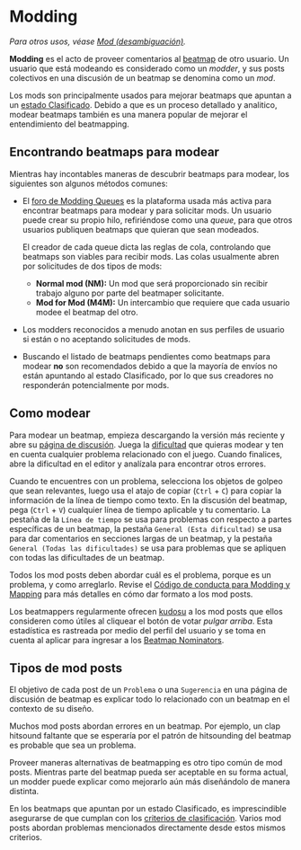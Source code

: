 # Modding

*Para otros usos, véase [Mod (desambiguación)](/wiki/Disambiguation/Mod).*

**Modding** es el acto de proveer comentarios al [beatmap](/wiki/Beatmap) de otro usuario. Un usuario que está modeando es considerado como un *modder*, y sus posts colectivos en una discusión de un beatmap se denomina como un *mod*.

Los mods son principalmente usados para mejorar beatmaps que apuntan a un [estado Clasificado](/wiki/Beatmap/Category#clasificados). Debido a que es un proceso detallado y analitico, modear beatmaps también es una manera popular de mejorar el entendimiento del beatmapping.

## Encontrando beatmaps para modear

Mientras hay incontables maneras de descubrir beatmaps para modear, los siguientes son algunos métodos comunes:

- El [foro de Modding Queues](https://osu.ppy.sh/community/forums/60) es la plataforma usada más activa para encontrar beatmaps para modear y para solicitar mods. Un usuario puede crear su propio hilo, refiriéndose como una *queue*, para que otros usuarios publiquen beatmaps que quieran que sean modeados.

  El creador de cada queue dicta las reglas de cola, controlando que beatmaps son viables para recibir mods. Las colas usualmente abren por solicitudes de dos tipos de mods:
  
  - **Normal mod (NM):** Un mod que será proporcionado sin recibir trabajo alguno por parte del beatmaper solicitante.
  - **Mod for Mod (M4M):** Un intercambio que requiere que cada usuario modee el beatmap del otro.

- Los modders reconocidos a menudo anotan en sus perfiles de usuario si están o no aceptando solicitudes de mods.

- Buscando el listado de beatmaps pendientes como beatmaps para modear **no** son recomendados debido a que la mayoría de envíos no están apuntando al estado Clasificado, por lo que sus creadores no responderán potencialmente por mods.

## Como modear

Para modear un beatmap, empieza descargando la versión más reciente y abre su [página de discusión](/wiki/Beatmap_discussion). Juega la [dificultad](/wiki/Beatmap/Difficulty) que quieras modear y ten en cuenta cualquier problema relacionado con el juego. Cuando finalices, abre la dificultad en el editor y analízala para encontrar otros errores.

Cuando te encuentres con un problema, selecciona los objetos de golpeo que sean relevantes, luego usa el atajo de copiar (`Ctrl` + `C`) para copiar la información de la línea de tiempo como texto. En la discusión del beatmap, pega (`Ctrl` + `V`) cualquier línea de tiempo aplicable y tu comentario. La pestaña de la `Línea de tiempo` se usa para problemas con respecto a partes específicas de un beatmap, la pestaña `General (Esta dificultad)` se usa para dar comentarios en secciones largas de un beatmap, y la pestaña `General (Todas las dificultades)` se usa para problemas que se apliquen con todas las dificultades de un beatmap.

Todos los mod posts deben abordar cuál es el problema, porque es un problema, y como arreglarlo. Revise el [Código de conducta para Modding y Mapping](/wiki/Rules/Code_of_Conduct_for_Modding_and_Mapping#making-a-mod-post) para más detalles en cómo dar formato a los mod posts.

Los beatmappers regularmente ofrecen [kudosu](/wiki/Modding/Kudosu) a los mod posts que ellos consideren como útiles al cliquear el botón de votar *pulgar arriba*. Esta estadística es rastreada por medio del perfil del usuario y se toma en cuenta al aplicar para ingresar a los [Beatmap Nominators](/wiki/People/Beatmap_Nominators).

## Tipos de mod posts

El objetivo de cada post de un `Problema` o una `Sugerencia` en una página de discusión de beatmap es explicar todo lo relacionado con un beatmap en el contexto de su diseño.

Muchos mod posts abordan errores en un beatmap. Por ejemplo, un clap hitsound faltante que se esperaría por el patrón de hitsounding del beatmap es probable que sea un problema.

Proveer maneras alternativas de beatmapping es otro tipo común de mod posts. Mientras parte del beatmap pueda ser aceptable en su forma actual, un modder puede explicar como mejorarlo aún más diseñándolo de manera distinta.

En los beatmaps que apuntan por un estado Clasificado, es imprescindible asegurarse de que cumplan con los [criterios de clasificación](/wiki/Ranking_Criteria). Varios mod posts abordan problemas mencionados directamente desde estos mismos criterios. 
